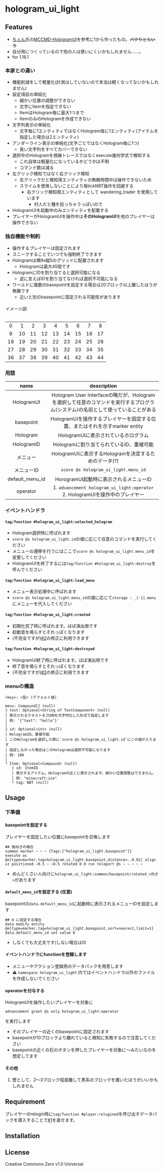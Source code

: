 hologram_ui_light
==

## Features

- [ちぇん](https://github.com/ChenCMD)氏の[MCCMD-HologramUI](https://github.com/ChenCMD/MCCMD-HologramUI)を参考に1から作ったもの。~~パクりともいう~~
- 自分用につくっているので他の人は使いにくいかもしれません……。
- for 1.18.1

### 本家との違い

- 機能削減をして軽量化(計測はしていないので本当は軽くなってないかもしれません)
- 設定項目の単純化
  - 細かい位置の調整ができない
  - 文字にItemを指定できない
  - ItemはHologram毎に最大1つまで
  - ItemのみのHologramを作成できない
- 文字列表示の単純化
  - 文字毎に1エンティティではなくHologram毎に1エンティティ(アイテムを指定した場合は2エンティティ)
- アンダーライン表示の単純化(文字ごとではなくHologram毎に1つ)
  - 長い文字列をすべてカバーできない
- 選択中のHologramを視線トレースではなくexecute幾何学式で検知する
  - これ自体は軽量化になっているかどうかは不明
  - コマンド数は減る
- 左クリック検知ではなく右クリック検知
  - 左クリックだと検知用エンティティの無敵時間中は操作できないため
  - スライムを使用しないことにより毎tickNBT操作を回避する
    - 右クリック検知用エンティティとして wandering_trader を使用しています
      - 村人だと種を拾っちゃうっぽいので
- HologramUIを起動中のみエンティティを配置する
- プレイヤーがHologramUIを操作中は**そのHologramUI**を他のプレイヤーは操作できない


### 独自機能や制約

- 操作するプレイヤーは固定されます
- スニークすることでいつでも強制終了できます
- Hologramは横9x縦5のグリッドに配置されます
  - Hologramは最大45個です
- HologramにIDを割り当てると選択可能になる
  - 逆に言えばIDを割り当てなければ選択不可能になる
- ワールドに複数のbasepointを設定する場合は20ブロック以上離したほうが無難です
  - 近いと別のbasepointに固定される可能性があります

###### イメージ図
||||||||||
|:-:|:-:|:-:|:-:|:-:|:-:|:-:|:-:|:-:|
|0|1|2|3|4|5|6|7|8|
|9|10|11|12|13|14|15|16|17|
|18|19|20|21|22|23|24|25|26|
|27|28|29|30|31|32|33|34|35|
|36|37|38|39|40|41|42|43|44|

### 用語

|name|description|
|:-:|:-:|
|HologramUI|Hologram User Interfaceの略だが、Hologramを選択して任意のコマンドを実行するプログラム(システム)の名前として使っていることがある|
|basepoint|HologramUIを操作するプレイヤーを固定する位置、またはそれを示すmarker entity|
|Hologram|HologramUIに表示されているホログラム|
|HologramID|Hologramに割り当てられているID、重複可能|
|メニュー|HologramUIに表示するHologramを決定するためのデータ(?)|
|メニューID|`score @s hologram_ui_light.menu_id`|
|default_menu_id|HorogramUI起動時に表示されるメニューID|
|operator|1. `advancement hologram_ui_light:operator`<br>2. HologramUIを操作中のプレイヤー|

### イベントハンドラ

#### `tag/function #hologram_ui_light:selected_hologram`

- Hologram選択時に呼ばれます
- `score @s hologram_ui_light.id`の値に応じて任意のコマンドを実行してください
- メニューの遷移を行うにはここで`score @s hologram_ui_light.menu_id`を変更してください
- HologramUIを終了するには`tag/function #hologram_ui_light:destroy`を呼んでください

#### `tag/function #hologram_ui_light:load_menu`

- メニュー表示処理中に呼ばれます
- `score @s hologram_ui_light.menu_id`の値に応じて`storage : _[-1].menu`にメニューを代入してください

#### `tag/function #hologram_ui_light:created`

- 初期化完了時に呼ばれます。ほぼ演出用です
- 起動音を鳴らすとそれっぽくなります
- (不完全ですが)[#2](https://github.com/a-happin/hologram_ui_light/issues/2)の修正に利用できます

#### `tag/function #hologram_ui_light:destroyed`

- HologramUI終了時に呼ばれます。ほぼ演出用です
- 終了音を鳴らすとそれっぽくなります
- (不完全ですが)[#2](https://github.com/a-happin/hologram_ui_light/issues/2)の修正に利用できます


### menuの構造

`<key>: <型> (デフォルト値)`

```
menu: Compound[] (null)
├ text: Optional<String of TextComponent> (null)
│ 表示されるテキストをJSONを文字列化した形式で指定します
│ 例: '{"text": "hello"}'
│
├ id: Optional<int> (null)
│ HologramID。重複可能
│ このHologramを選択した際に`score @s hologram_ui_light.id`にこの値が入ります
│ 指定しなかった場合はこのHologramは選択不可能になります
│ 例: 100
│
└ Item: Optional<Compound> (null)
   ├ id: ItemID
   │ 表示するアイテム。Hologramの近くに表示されます。細かい位置調整はできません。
   │ 例: "minecraft:ice"
   └ tag: NBT (null)
```

## Usage

### 下準備

#### basepointを設定する

プレイヤーを固定したい位置にbasepointを召喚します
```mcfunction
## 南向きの場合
summon marker ~ ~ ~ {Tags:["hologram_ui_light.basepoint"]}
execute as @e[type=marker,tag=hologram_ui_light.basepoint,distance=..0.01] align xz positioned ~0.5 ~ ~0.5 rotated 0 0 run teleport @s ~ ~ ~ ~ ~
```

- めんどくさい人向けに`hologram_ui_light:summon/basepoint/rotated_<向き>`があります


#### `default_menu_id`を設定する (任意)

basepointの`data.default_menu_id`に起動時に表示されるメニューIDを設定します
```mcfunction
## 0 に設定する場合
data modify entity @e[type=marker,tag=hologram_ui_light.basepoint,sort=nearest,limit=1] data.default_menu_id set value 0
```

- しなくても大丈夫です(しない場合は0)

#### イベントハンドラにfunctionを登録します

- メニューやアクション登録用のデータパックを用意します
- ⚠ `namespace hologram_ui_light` 内ではイベントハンドラ以外のファイルを作成しないでください

#### operatorを付与する

HologramUIを操作したいプレイヤーを対象に

```mcfunction
advancement grant @s only hologram_ui_light:operator
```

を実行します

- そのプレイヤーの近くのbasepointに固定されます
- basepointが10ブロックより離れていると検知に失敗するので注意してください
- basepointの近くの石のボタンを押したプレイヤーを対象に～みたいなのを想定してます

#### その他
1. 壁として、2～3ブロック程度離して黒系のブロックを置いたほうがいいかもしれません

## Requirement
プレイヤーのrelogin時に`tag/function #player:relogined`を呼び出すデータパックを導入することで[#1](https://github.com/a-happin/hologram_ui_light/issues/1)を直せます。

## Installation

## License
Creative Commons Zero v1.0 Universal
